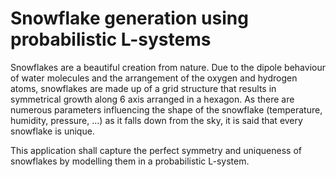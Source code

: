# Snowflake generation using probabilistic L-systems

Snowflakes are a beautiful creation from nature. Due to the dipole behaviour of water molecules and the arrangement of the oxygen and hydrogen atoms, snowflakes are made up of a grid structure that results in symmetrical growth along 6 axis arranged in a hexagon. As there are numerous parameters influencing the shape of the snowflake (temperature, humidity, pressure, ...) as it falls down from the sky, it is said that every snowflake is unique.

This application shall capture the perfect symmetry and uniqueness of snowflakes by modelling them in a probabilistic L-system.
